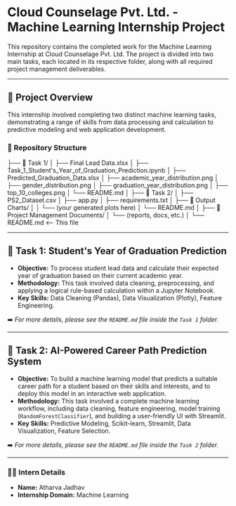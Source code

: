 # Cloud Counselage Pvt. Ltd. - Machine Learning Internship Project

This repository contains the completed work for the Machine Learning Internship at Cloud Counselage Pvt. Ltd. The project is divided into two main tasks, each located in its respective folder, along with all required project management deliverables.

---

## 📝 Project Overview

This internship involved completing two distinct machine learning tasks, demonstrating a range of skills from data processing and calculation to predictive modeling and web application development.

### 📁 Repository Structure


├── 📁 Task 1/
│ ├── Final Lead Data.xlsx
│ ├── Task_1_Student's_Year_of_Graduation_Prediction.ipynb
│ ├── Predicted_Graduation_Data.xlsx
│ ├── academic_year_distribution.png
│ ├── gender_distribution.png
│ ├── graduation_year_distribution.png
│ ├── top_10_colleges.png
│ └── README.md
│
├── 📁 Task 2/
│ ├── PS2_Dataset.csv
│ ├── app.py
│ ├── requirements.txt
│ ├── 📁 Output Charts/
│ │ └── (your generated plots here)
│ └── README.md
│
├── 📁 Project Management Documents/
│ └── (reports, docs, etc.)
│
└── README.md    <-- This file


---

## 🚀 Task 1: Student's Year of Graduation Prediction

* **Objective:** To process student lead data and calculate their expected year of graduation based on their current academic year.
* **Methodology:** This task involved data cleaning, preprocessing, and applying a logical rule-based calculation within a Jupyter Notebook.
* **Key Skills:** Data Cleaning (Pandas), Data Visualization (Plotly), Feature Engineering.

➡️ *For more details, please see the `README.md` file inside the `Task 1` folder.*

---

## 🤖 Task 2: AI-Powered Career Path Prediction System

* **Objective:** To build a machine learning model that predicts a suitable career path for a student based on their skills and interests, and to deploy this model in an interactive web application.
* **Methodology:** This task involved a complete machine learning workflow, including data cleaning, feature engineering, model training (`RandomForestClassifier`), and building a user-friendly UI with Streamlit.
* **Key Skills:** Predictive Modeling, Scikit-learn, Streamlit, Data Visualization, Feature Selection.

➡️ *For more details, please see the `README.md` file inside the `Task 2` folder.*

---

### 🧑‍💻 Intern Details

* **Name:** Atharva Jadhav
* **Internship Domain:** Machine Learning
